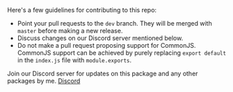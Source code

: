 Here's a few guidelines for contributing to this repo:
* Point your pull requests to the `dev` branch. They will be merged with `master` before making a new release.
* Discuss changes on our Discord server mentioned below.
* Do not make a pull request proposing support for CommonJS. CommonJS support can be achieved by purely replacing `export default` in the `index.js` file with `module.exports`.

Join our Discord server for updates on this package and any other packages by me.
[Discord](https://discord.gg/Erf8yj3JP5)
